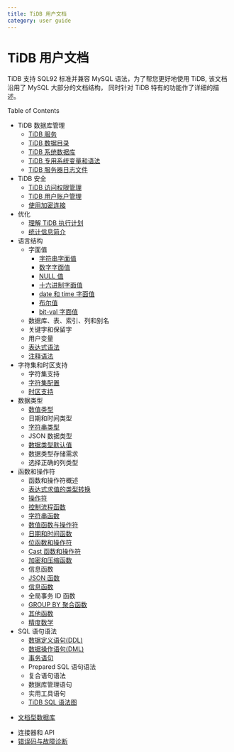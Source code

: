 ```yaml
---
title: TiDB 用户文档
category: user guide
---
```


# TiDB 用户文档

TiDB 支持 SQL92 标准并兼容 MySQL 语法，为了帮您更好地使用 TiDB, 该文档沿用了 MySQL 大部分的文档结构，
同时针对 TiDB 特有的功能作了详细的描述。

Table of Contents

+ TiDB 数据库管理
    - [TiDB 服务](tidb-server.md)
    - [TiDB 数据目录](tidb-server.md#tidb-数据目录)
    - [TiDB 系统数据库](system-database.md)
    - [TiDB 专用系统变量和语法](tidb-specific.md)
    - [TiDB 服务器日志文件](tidb-server.md#tidb-服务器日志文件)
+ TiDB 安全
    - [TiDB 访问权限管理](privilege.md)
    - [TiDB 用户账户管理](user-account-management.md)
    - [使用加密连接](encrypted-connections.md)
+ 优化
    - [理解 TiDB 执行计划](understanding-the-query-execution-plan.md)
    - [统计信息简介](statistics.md)
+ 语言结构
    - 字面值
        * [字符串字面值](literal-value-string-literals.md)
        * [数字字面值](literal-value-numeric-literals.md)
        * [NULL 值](literal-value-null-values.md)
        * [十六进制字面值](literal-value-hex-decimal.md)
        * [date 和 time 字面值](literal-value-date-and-time-literals.md)
        * [布尔值](literal-value-boolean.md)
        * [bit-val 字面值](literal-value-bit-value.md)
    - 数据库、表、索引、列和别名
    - 关键字和保留字
    - 用户变量
    - [表达式语法](expression-syntax.md)
    - [注释语法](comment-syntax.md)
+ 字符集和时区支持
    - 字符集支持
    - [字符集配置](character-set-configuration.md)
    - [时区支持](time-zone.md)
+ 数据类型
    - [数值类型](datatype.md#数值类型)
    - 日期和时间类型
    - [字符串类型](datatype.md#字符串类型)
    - JSON 数据类型
    - [数据类型默认值](datatype.md#数据类型的默认值)
    - 数据类型存储需求
    - 选择正确的列类型
+ 函数和操作符
    - 函数和操作符概述
    - [表达式求值的类型转换](type-conversion-in-expression-evaluation.md)
    - [操作符](operators.md)
    - [控制流程函数](control-flow-functions.md)
    - [字符串函数](string-functions.md)
    - [数值函数与操作符](numeric-functions-and-operators.md)
    - [日期和时间函数](date-and-time-functions.md)
    - [位函数和操作符](bit-functions-and-operators.md)
    - [Cast 函数和操作符](cast-functions-and-operators.md)
    - [加密和压缩函数](encryption-and-compression-functions.md)
    - 信息函数
    - [JSON 函数](json-functions.md)
    - [信息函数](information-functions.md)
    - 全局事务 ID 函数
    - [GROUP BY 聚合函数](aggregate-group-by-functions.md)
    - [其他函数](miscellaneous-functions.md)
    - [精度数学](precision-math.md)
+ SQL 语句语法
    - [数据定义语句(DDL)](ddl.md)
    - [数据操作语句(DML)](dml.md)
    - [事务语句](transaction.md)
    - Prepared SQL 语句语法
    - 复合语句语法
    - 数据库管理语句
    - 实用工具语句
    - [TiDB SQL 语法图](https://pingcap.github.io/sqlgram/)
- [文档型数据库](json-functions-generated-column.md)
+ 连接器和 API
+ [错误码与故障诊断](error.md)
